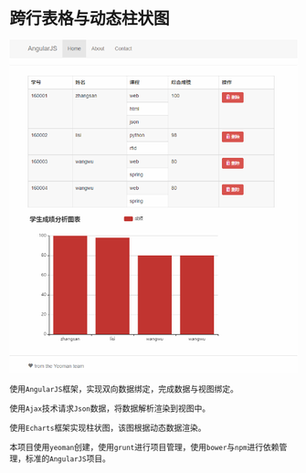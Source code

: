 # 跨行表格与动态柱状图

![最终效果](assets/effect.png)

使用`AngularJS`框架，实现双向数据绑定，完成数据与视图绑定。

使用`Ajax`技术请求`Json`数据，将数据解析渲染到视图中。

使用`Echarts`框架实现柱状图，该图根据动态数据渲染。

本项目使用`yeoman`创建，使用`grunt`进行项目管理，使用`bower`与`npm`进行依赖管理，标准的`AngularJS`项目。
